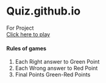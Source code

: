 # Quiz.github.io
For Project<br>
[Click here to play](https://darknez07.github.io/Quizpro)

#### Rules of games
<ol>
  <li> Each Right answer to Green Point</li>
  <li> Each Wrong answer to Red Point</li>
  <li> Final Points Green-Red Points</li>
